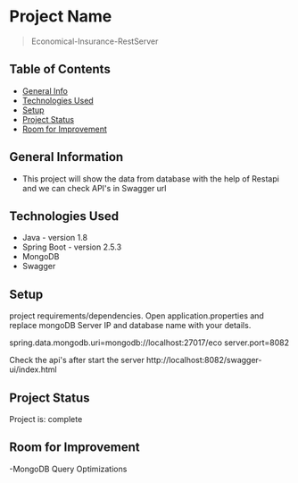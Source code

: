 # Project Name
> Economical-Insurance-RestServer


## Table of Contents
* [General Info](#general-information)
* [Technologies Used](#technologies-used)
* [Setup](#setup)
* [Project Status](#project-status)
* [Room for Improvement](#room-for-improvement)


## General Information
- This project will show the data from database with the help of Restapi and we can check API's in Swagger url

## Technologies Used
- Java - version 1.8
- Spring Boot - version 2.5.3
- MongoDB
- Swagger



## Setup
project requirements/dependencies.
Open application.properties and replace mongoDB Server IP and database name with your details.

spring.data.mongodb.uri=mongodb://localhost:27017/eco
server.port=8082

Check the api's after start the server
http://localhost:8082/swagger-ui/index.html 



## Project Status
Project is:  complete 


## Room for Improvement
-MongoDB Query Optimizations


